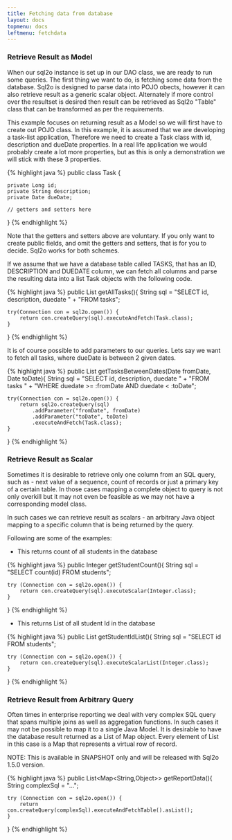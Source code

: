 ```yaml
---
title: Fetching data from database
layout: docs
topmenu: docs
leftmenu: fetchdata
---
```



### Retrieve Result as Model

When our sql2o instance is set up in our DAO class, we are ready to run some queries. The first thing we want to do,
is fetching some data from the database. Sql2o is designed to parse data into POJO obects, however it can also retrieve result as a generic scalar object. Alternately if more control over the resultset is desired then result can be retrieved as Sql2o "Table" class that can be transformed as per the requirements.

This example focuses on returning result as a Model so we will first have to create out POJO class. In this example, it is assumed that we are developing a task-list application, Therefore we need to create a Task class with id, description and dueDate properties. In a real life application we would probably create a lot more properties, but as this is only a demonstration we will stick with these 3 properties.

{% highlight java %}
public class Task {

    private Long id;
    private String description;
    private Date dueDate;

    // getters and setters here
}
{% endhighlight %}

Note that the getters and setters above are voluntary. If you only want to create public fields, and omit the getters
and setters, that is for you to decide. Sql2o works for both schemes.

If we assume that we have a database table called TASKS, that has an ID, DESCRIPTION and DUEDATE column, we can fetch
all columns and parse the resulting data into a list Task objects with the following code.

{% highlight java %}
public List<Task> getAllTasks(){
    String sql =
        "SELECT id, description, duedate " +
        "FROM tasks";

    try(Connection con = sql2o.open()) {
        return con.createQuery(sql).executeAndFetch(Task.class);
    }
}
{% endhighlight %}

It is of course possible to add parameters to our queries. Lets say we want to fetch all tasks, where dueDate is between
2 given dates.

{% highlight java %}
public List<Task> getTasksBetweenDates(Date fromDate, Date toDate){
    String sql =
        "SELECT id, description, duedate " +
        "FROM tasks " +
        "WHERE duedate >= :fromDate AND duedate < :toDate";

    try(Connection con = sql2o.open()) {
        return sql2o.createQuery(sql)
            .addParameter("fromDate", fromDate)
            .addParameter("toDate", toDate)
            .executeAndFetch(Task.class);
    }
}
{% endhighlight %}


### Retrieve Result as Scalar

Sometimes it is desirable to retrieve only one column from an SQL query, such as - next value of a sequence, count of records or just a primary key of a certain table. In those cases mapping a complete object to query is not only overkill but it may not even be feasible as we may not have a corresponding model class.

In such cases we can retrieve result as scalars - an arbitrary Java object mapping to a specific column that is being returned by the query.

Following are some of the examples:

- This returns count of all students in the database

{% highlight java %}
public Integer getStudentCount(){
    String sql = "SELECT count(id) FROM students";

    try (Connection con = sql2o.open()) {
        return con.createQuery(sql).executeScalar(Integer.class);
    }
}
{% endhighlight %}

- This returns List of all student Id in the database


{% highlight java %}
public List<Integer> getStudentIdList(){
    String sql = "SELECT id FROM students";

    try (Connection con = sql2o.open()) {
        return con.createQuery(sql).executeScalarList(Integer.class);
    }   
}
{% endhighlight %}


### Retrieve Result from Arbitrary Query

Often times in enterprise reporting we deal with very complex SQL query that spans multiple joins as well as aggregation functions. In such cases it may not be possible to map it to a single Java Model. It is desirable to have the database result returned as a List of Map object. Every element of List in this case is a Map that represents a virtual row of record. 

<div class="alert alert-info">NOTE: This is available in SNAPSHOT only and will be released with Sql2o 1.5.0 version.</div>

{% highlight java %}
public List<Map<String,Object>> getReportData(){
    String complexSql = "...";

    try (Connection con = sql2o.open()) {
        return con.createQuery(complexSql).executeAndFetchTable().asList();
    }
}
{% endhighlight %}
